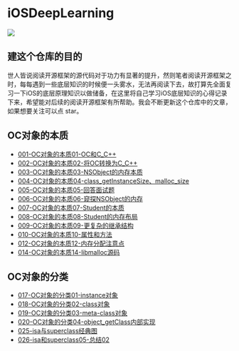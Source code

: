 # iOSDeepLearning
![](http://oriq21dog.bkt.clouddn.com/20180827090107.jpg)
## 建这个仓库的目的

世人皆说阅读开源框架的源代码对于功力有显著的提升，然则笔者阅读开源框架之时，每每遇到一些底层知识的时候便一头雾水，无法再阅读下去，故打算先全面复习一下iOS的底层原理知识以做储备，在这里将自己学习iOS底层知识的心得记录下来，希望能对后续的阅读开源框架有所帮助。我会不断更新这个仓库中的文章，如果想要关注可以点 star。

## OC对象的本质

 * [001-OC对象的本质01-OC和C_C++](https://github.com/MisterBooo/iOSDeepLearning/blob/master/Markdown/001-OC%E5%AF%B9%E8%B1%A1%E7%9A%84%E6%9C%AC%E8%B4%A801-OC%E5%92%8CC_C%2B%2B.md)
 * [002-OC对象的本质02-将OC转换为C_C++](https://github.com/MisterBooo/iOSDeepLearning/blob/master/Markdown/002-OC%E5%AF%B9%E8%B1%A1%E7%9A%84%E6%9C%AC%E8%B4%A802-%E5%B0%86OC%E8%BD%AC%E6%8D%A2%E4%B8%BAC_C%2B%2B.md)
 * [003-OC对象的本质03-NSObject的内存本质](https://github.com/MisterBooo/iOSDeepLearning/blob/master/Markdown/003-OC%E5%AF%B9%E8%B1%A1%E7%9A%84%E6%9C%AC%E8%B4%A803-NSObject%E7%9A%84%E5%86%85%E5%AD%98%E6%9C%AC%E8%B4%A8.md)
 * [004-OC对象的本质04-class_getInstanceSize、malloc_size](https://github.com/MisterBooo/iOSDeepLearning/blob/master/Markdown/004-OC%E5%AF%B9%E8%B1%A1%E7%9A%84%E6%9C%AC%E8%B4%A804-class_getInstanceSize%E3%80%81malloc_size.md)
 * [005-OC对象的本质05-回答面试题](https://github.com/MisterBooo/iOSDeepLearning/blob/master/Markdown/005-OC%E5%AF%B9%E8%B1%A1%E7%9A%84%E6%9C%AC%E8%B4%A805-%E5%9B%9E%E7%AD%94%E9%9D%A2%E8%AF%95%E9%A2%98.md)
 * [006-OC对象的本质06-窥探NSObject的内存](https://github.com/MisterBooo/iOSDeepLearning/blob/master/Markdown/006-OC%E5%AF%B9%E8%B1%A1%E7%9A%84%E6%9C%AC%E8%B4%A806-%E7%AA%A5%E6%8E%A2NSObject%E7%9A%84%E5%86%85%E5%AD%98.md)
 * [007-OC对象的本质07-Student的本质](https://github.com/MisterBooo/iOSDeepLearning/blob/master/Markdown/007-OC%E5%AF%B9%E8%B1%A1%E7%9A%84%E6%9C%AC%E8%B4%A807-Student%E7%9A%84%E6%9C%AC%E8%B4%A8.md)
 * [008-OC对象的本质08-Student的内存布局](https://github.com/MisterBooo/iOSDeepLearning/blob/master/Markdown/008-OC对象的本质08-Student的内存布局.md)
 * [009-OC对象的本质09-更复杂的继承结构](https://github.com/MisterBooo/iOSDeepLearning/blob/master/Markdown/009-OC对象的本质09-更复杂的继承结构.md)
 * [010-OC对象的本质10-属性和方法](https://github.com/MisterBooo/iOSDeepLearning/blob/master/Markdown/010-OC对象的本质10-属性和方法.md)
 * [012-OC对象的本质12-内存分配注意点](https://github.com/MisterBooo/iOSDeepLearning/blob/master/Markdown/012-OC对象的本质12-内存分配注意点.md)
 * [014-OC对象的本质14-libmalloc源码](https://github.com/MisterBooo/iOSDeepLearning/blob/master/Markdown/014-OC对象的本质14-libmalloc源码.md)

## OC对象的分类

* [017-OC对象的分类01-instance对象](https://github.com/MisterBooo/iOSDeepLearning/blob/master/Markdown/017-OC对象的分类01-instance对象.md)
* [018-OC对象的分类02-class对象](https://github.com/MisterBooo/iOSDeepLearning/blob/master/Markdown/018-OC对象的分类02-class对象.md)
* [019-OC对象的分类03-meta-class对象](https://github.com/MisterBooo/iOSDeepLearning/blob/master/Markdown/019-OC对象的分类03-meta-class对象.md)
* [020-OC对象的分类04-object_getClass内部实现](https://github.com/MisterBooo/iOSDeepLearning/blob/master/Markdown/020-OC对象的分类04-object_getClass内部实现.md)
* [025-isa与superclass经典图](https://github.com/MisterBooo/iOSDeepLearning/blob/master/Markdown/025-isa与superclass经典图.md)
* [026-isa和superclass05-总结02](https://github.com/MisterBooo/iOSDeepLearning/blob/master/Markdown/026-isa和superclass05-总结02.md)

